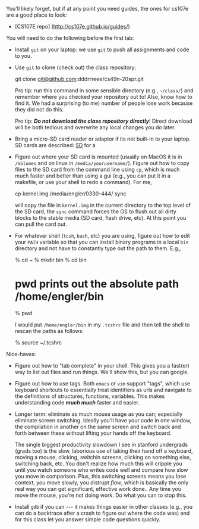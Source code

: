 You'll likely forget, but if at any point you need guides, the ones for
cs107e are a good place to look:
   - [CS107E repo] (http://cs107e.github.io/guides/)

You will need to do the following before the first lab:

   - Install `git` on your laptop: we use `git` to push all assignments and code to
     you.

   - Use `git` to clone (check out) the class repository:

        git clone git@github.com:dddrrreee/cs49n-20spr.git  

     Pro tip: run this command in some sensible directory (e.g.,
     `~/class/`) and remember where you checked your repository out to!
     Also, know how to find it.  We had a surprising (to me) number of
     people lose work because they did not do this.

     Pro tip: ***Do not download the class repository directly***!
     Direct download will be both tedious and overwrite any local changes
     you do later.

   - Bring a micro-SD card reader or adaptor if its not built-in to your laptop.
     SD cards are described: [SD](http://cs107e.github.io/guides) for a

   - Figure out where your SD card is mounted (usually on MacOS it is in
     `/Volumes` and
     on linux in `/media/yourusername/`).   Figure out how to copy files
     to the SD card from the command line using `cp`, which is much
     much faster and better than using a gui (e.g., you can put it in a
     makefile, or use your shell to redo a command).  For me, 

        cp kernel.img /media/engler/0330-444/
        sync
 
     will copy the file in `kernel.img` in the current directory to the top level
     of the SD card, the `sync` command forces the OS to flush out all dirty blocks
     to the stable media (SD card, flash drive, etc).  At this point you can pull
     the card out.

   - For whatever shell (`tcsh`, `bash`, etc) you are using, figure out how to 
     edit your `PATH` variable so that you can install binary programs in a local
     `bin` directory and not have to constantly type out the path to them.  E.g.,

        % cd ~
        % mkdir bin
        % cd bin
        # pwd prints out the absolute path /home/engler/bin 
        % pwd     

     I would put `/home/engler/bin` in my `.tcshrc` file and then tell the shell
     to rescan the paths as follows:

       % source ~/.tcshrc

Nice-haves:

   - Figure out how to "tab complete" in your shell.  This gives you
     a fast(er) way to list out files and run things.  We'll show this,
     but you can google.

   - Figure out how to use tags.  Both `emacs` or `vim` support "tags",
     which use keyboard shortcuts to essentially treat identifiers as urls
     and navigate to the definitions of structures, functions, variables.
     This makes understanding code ***much much*** faster and easier.

   - Longer term: eliminate as much mouse usage as you can; especially
     eliminate screen switching.  Ideally you'll have your code in one
     window, the compilation in another on the same screen and switch back
     and forth between these without lifting your hands off the keyboard.

     The single biggest productivity slowdown I see in stanford undergrads
     (grads too) is the slow, laborious use of taking their hand off
     a keyboard, moving a mouse, clicking, switchin screens, clicking
     on something else, switching back, etc.   You don't realize how
     much this will cripple you until you watch someone who writes
     code well and compare how slow you move in comparison.  Plus,
     this switching screens means you lose context, you move slowly,
     you distrupt *flow*, which is basically the only real way you can
     get significant, effective work done..  Any time you move the mouse,
     you're not doing work.  Do what you can to stop this.

   - Install `gdb` if you can --- it makes things easier in other classes
     (e.g., you can do a backtrace after a crash to figure out where the
     code was) and for this class let you answer simple code questions
     quickly.
